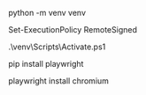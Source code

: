 python -m venv venv

Set-ExecutionPolicy RemoteSigned

.\venv\Scripts\Activate.ps1 


pip install playwright

playwright install chromium